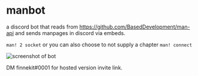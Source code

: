 # manbot

a discord bot that reads from https://github.com/BasedDevelopment/man-api and
sends manpages in discord via embeds.

`man! 2 socket`
or you can also choose to not supply a chapter
`man! connect`

![screenshot of bot](https://not-a.link/9LywB4B.png)

DM finnekit#0001 for hosted version invite link.
